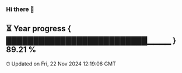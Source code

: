 ### Hi there 👋
⏳ Year progress { ██████████████████████████▁▁▁▁ } 89.21 %
---
⏰ Updated on Fri, 22 Nov 2024 12:19:06 GMT


